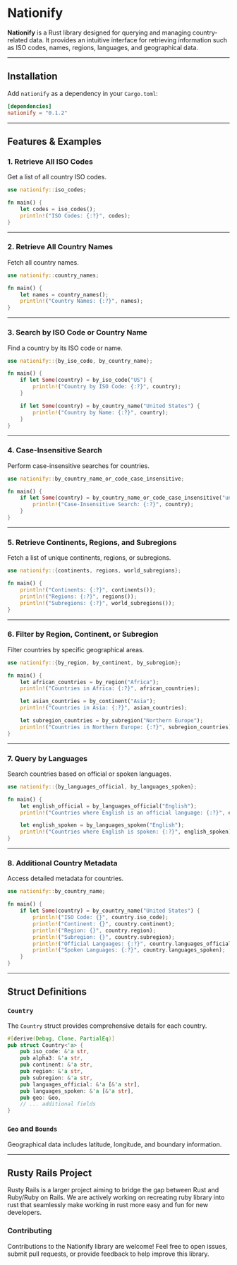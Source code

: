 
# Nationify

**Nationify** is a Rust library designed for querying and managing country-related data. It provides an intuitive interface for retrieving information such as ISO codes, names, regions, languages, and geographical data.

---

## Installation

Add `nationify` as a dependency in your `Cargo.toml`:

```toml
[dependencies]
nationify = "0.1.2"
```

---

## Features & Examples

### 1. Retrieve All ISO Codes
Get a list of all country ISO codes.

```rust
use nationify::iso_codes;

fn main() {
    let codes = iso_codes();
    println!("ISO Codes: {:?}", codes);
}
```

---

### 2. Retrieve All Country Names
Fetch all country names.

```rust
use nationify::country_names;

fn main() {
    let names = country_names();
    println!("Country Names: {:?}", names);
}
```

---

### 3. Search by ISO Code or Country Name
Find a country by its ISO code or name.

```rust
use nationify::{by_iso_code, by_country_name};

fn main() {
    if let Some(country) = by_iso_code("US") {
        println!("Country by ISO Code: {:?}", country);
    }

    if let Some(country) = by_country_name("United States") {
        println!("Country by Name: {:?}", country);
    }
}
```

---

### 4. Case-Insensitive Search
Perform case-insensitive searches for countries.

```rust
use nationify::by_country_name_or_code_case_insensitive;

fn main() {
    if let Some(country) = by_country_name_or_code_case_insensitive("united states") {
        println!("Case-Insensitive Search: {:?}", country);
    }
}
```

---

### 5. Retrieve Continents, Regions, and Subregions
Fetch a list of unique continents, regions, or subregions.

```rust
use nationify::{continents, regions, world_subregions};

fn main() {
    println!("Continents: {:?}", continents());
    println!("Regions: {:?}", regions());
    println!("Subregions: {:?}", world_subregions());
}
```

---

### 6. Filter by Region, Continent, or Subregion
Filter countries by specific geographical areas.

```rust
use nationify::{by_region, by_continent, by_subregion};

fn main() {
    let african_countries = by_region("Africa");
    println!("Countries in Africa: {:?}", african_countries);

    let asian_countries = by_continent("Asia");
    println!("Countries in Asia: {:?}", asian_countries);

    let subregion_countries = by_subregion("Northern Europe");
    println!("Countries in Northern Europe: {:?}", subregion_countries);
}
```

---

### 7. Query by Languages
Search countries based on official or spoken languages.

```rust
use nationify::{by_languages_official, by_languages_spoken};

fn main() {
    let english_official = by_languages_official("English");
    println!("Countries where English is an official language: {:?}", english_official);

    let english_spoken = by_languages_spoken("English");
    println!("Countries where English is spoken: {:?}", english_spoken);
}
```

---

### 8. Additional Country Metadata
Access detailed metadata for countries.

```rust
use nationify::by_country_name;

fn main() {
    if let Some(country) = by_country_name("United States") {
        println!("ISO Code: {}", country.iso_code);
        println!("Continent: {}", country.continent);
        println!("Region: {}", country.region);
        println!("Subregion: {}", country.subregion);
        println!("Official Languages: {:?}", country.languages_official);
        println!("Spoken Languages: {:?}", country.languages_spoken);
    }
}
```

---

## Struct Definitions

### `Country`
The `Country` struct provides comprehensive details for each country.

```rust
#[derive(Debug, Clone, PartialEq)]
pub struct Country<'a> {
    pub iso_code: &'a str,
    pub alpha3: &'a str,
    pub continent: &'a str,
    pub region: &'a str,
    pub subregion: &'a str,
    pub languages_official: &'a [&'a str],
    pub languages_spoken: &'a [&'a str],
    pub geo: Geo,
    // ... additional fields
}
```

### `Geo` and `Bounds`
Geographical data includes latitude, longitude, and boundary information.

---

## Rusty Rails Project

Rusty Rails is a larger project aiming to bridge the gap between Rust and Ruby/Ruby on Rails. We are actively working on recreating ruby library into rust that seamlessly make working in rust more easy and fun for new developers.

### Contributing

Contributions to the Nationify library are welcome! Feel free to open issues, submit pull requests, or provide feedback to help improve this library.
